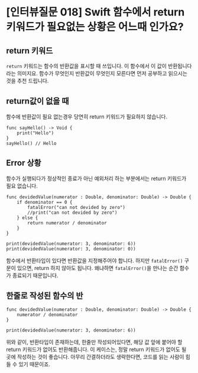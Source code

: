 # [인터뷰질문 018] Swift 함수에서 return 키워드가 필요없는 상황은 어느때 인가요?

## return 키워드
`return` 키워드는 함수의 반환값을 표시할 때 쓰입니다. 이 함수에서 이 값이 반환됩니다 라는 의미지요.
함수가 무엇인지 반환값이 무엇인지 모른다면 먼저 공부하고 읽으시는 것을 추천 드립니다.

## return값이 없을 때
함수에 반환값이 필요 없는경우 당연히 return 키워드가 필요하지 않습니다.

```
func sayHello() -> Void {
    print("Hello")
}
sayHello() // Hello
```

## Error 상황
함수가 실행되다가 정상적인 종료가 아닌 예외처리 하는 부분에서는 return 키워드가 필요 없습니다.

```
func devidedValue(numerator : Double, denominator: Double) -> Double {
    if denominator == 0 {
        fatalError("can not devided by zero")
        //print("can not devided by zero")
    } else {
        return numerator / denominator
    }
}

print(devidedValue(numerator: 3, denominator: 6))
print(devidedValue(numerator: 3, denominator: 0))
```
함수에서 반환타입이 있다면 반환값을 지정해주어야 합니다. 하지만 `fatalError()` 구문이 있으면, return 하지 않아도 됩니다. 왜냐하면 `fatalError()`을 만나는 순간 함수가 종료되기 때문입니다.

## 한줄로 작성된 함수의 반
```
func devidedValue(numerator : Double, denominator: Double) -> Double {
    numerator / denominator
}

print(devidedValue(numerator: 3, denominator: 6))
```
위와 같이, 반환타입이 존재하는데, 한줄만 작성되어있다면, 해당 값 앞에 붙어야 할 return 키워드가 없어도 반환해줍니다. 이 케이스는, 정말 return 키워드가 없어도 될 곳에 작성하는 것이 좋습니다. 아무리 간결하더라도 생략한다면, 코드를 읽는 사람이 힘들 수 있기 때문이죠.
